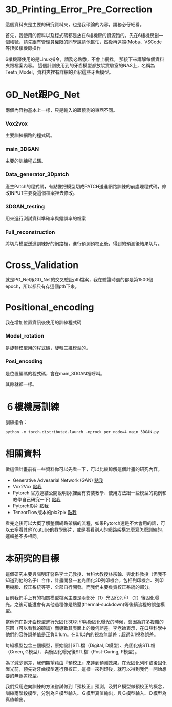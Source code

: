 # 3D_Printing_Error_Pre_Correction
 
這個資料夾是主要的研究資料夾，也是我碩論的內容，請務必仔細看。

首先，我使用的資料以及程式碼都是放在6樓機房的資源跑的。先在6樓機房創一個帳號，請先跟有管理員權限的同學說請他幫忙，然後再遠端(Moba、VSCode等)到6樓機房操作

6樓機房使用的是Linux指令，請務必熟悉，不會上網找。
那接下來講解每個資料夾跟檔案內容。
這個計劃使用到的牙齒模型都放袃實驗室的NAS上，名稱為Teeth_Model，資料夾裡有詳細的介紹這些牙齒模型。

# GD_Net跟PG_Net
兩個內容物基本上一樣，只是輸入的跟預測的東西不同。
### Vox2vox
主要訓練網路的程式碼。
### main_3DGAN
主要的訓練程式碼。
### Data_generator_3Dpatch
產生Patch的程式碼，有點像把模型切成PATCH送進網路訓練的前處理程式碼，修改INPUT主要從這個檔案裡去修改。
### 3DGAN_testing
用來進行測試資料準確率與錯誤率的檔案
### Full_reconstruction
將切片模型送進訓練好的網路裡，進行預測預校正後，得到的預測後結果切片。 

# Cross_Validation
就是PG_Net跟GD_Net的交叉驗証pth檔案，我在驗證時選的都是第1500個epoch，所以都只有存這個pth下來。

# Positional_encoding
我在增加位置資訊後使用的訓練程式碼
### Model_rotation
是旋轉模型用的程式碼，旋轉三維模型的。
### Posi_encoding
是位置編碼的程式碼，會在main_3DGAN裡呼叫。

其餘就都一樣。

# ６樓機房訓練
訓練指令：

```
python -m torch.distributed.launch -nprock_per_node=4 main_3DGAN.py
```

# 相關資料
做這個計畫前有一些資料你可以先看一下，可以比較瞭解這個計畫的研究內容。

* Generative Advesarial Network (GAN)  [點我](https://arxiv.org/abs/1406.2661)
* Vox2Vox [點我](https://arxiv.org/abs/2003.13653)
* Pytorch 官方連結公開說明說(裡面有安裝教學、使用方法跟一些模型的範例和教學自己研究一下) [點我](https://pytorch.org/)
* Pytorch影片 [點我](https://www.youtube.com/playlist?list=PLqnslRFeH2UrcDBWF5mfPGpqQDSta6VK4)
* TensorFlow版本的pix2pix [點我](https://www.tensorflow.org/tutorials/generative/pix2pix)

看完之後可以大概了解整個網路架構的流程，如果Pytorch還是不大會用的話，可以去多看其他Youtube的教學影片，或是看看別人的網路架構怎麼寫怎麼訓練的，邏輯差不多相同。

# 本研究的目標
這個研究主要與陽明牙醫系李士元教授、台科大教授林宗翰、與北科教授（但我不知道到他的名子）合作，計畫開發一套光固化3D列印機台，包括列印機台、列印用樹脂、校正系統等等，全部自行開發。而我們主要負責校正系統的部分。

目前我們手上有的相關模型檔案主要是兩部分（1）光固化列印 （2）後固化曝光。之後可能還會有其他過程像是熱壓(thermal-suckdown)等後續流程的誤差模型。

當他們在對牙齒模型進行光固化3D列印與後固化曝光的時候，會因為許多複雜的原因（可以看我的碩論）而導致其表面上的幾何誤差。李老師表示，在口腔科學中他們的容許誤差值是正負0.1um。在0.1以內的視為無誤差；超過0.1視為誤差。

每組模型包含三個模型，原始設計STL檔（Digital, D模型）、光固化後STL檔（Green, G模型）、與後固化曝光後STL檔（Post-Curing, P模型）。

為了減少誤差，我們期望藉由『預校正』來達到預測效果。在光固化列印或後固化曝光前，預先對牙齒模型進行預校正，這樣一來列印後，就可以得到我們一開始想要的無誤差模型。

我們採用逆向訓練的方法嘗試做到『預校正』預測，及對Ｐ模型做預校正的概念，訓練兩階段模型，分別為Ｐ模型輸入、Ｇ模型真值輸出，與Ｇ模型輸入、Ｄ模型為真值輸出。
